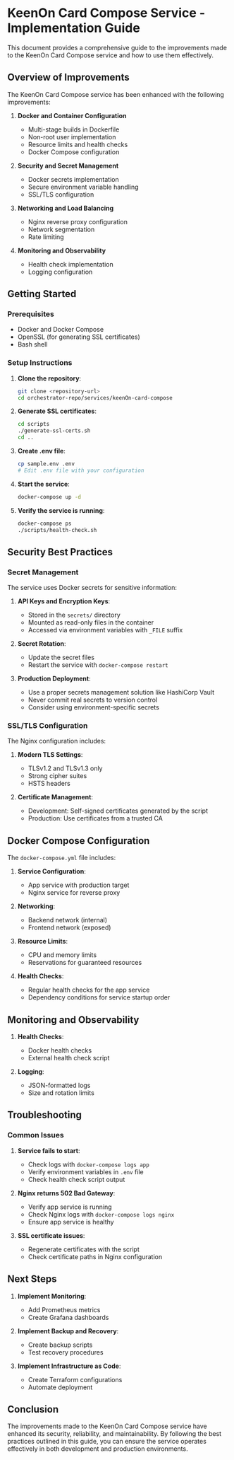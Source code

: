 # KeenOn Card Compose Service - Implementation Guide

This document provides a comprehensive guide to the improvements made to the KeenOn Card Compose service and how to use them effectively.

## Overview of Improvements

The KeenOn Card Compose service has been enhanced with the following improvements:

1. **Docker and Container Configuration**
   - Multi-stage builds in Dockerfile
   - Non-root user implementation
   - Resource limits and health checks
   - Docker Compose configuration

2. **Security and Secret Management**
   - Docker secrets implementation
   - Secure environment variable handling
   - SSL/TLS configuration

3. **Networking and Load Balancing**
   - Nginx reverse proxy configuration
   - Network segmentation
   - Rate limiting

4. **Monitoring and Observability**
   - Health check implementation
   - Logging configuration

## Getting Started

### Prerequisites

- Docker and Docker Compose
- OpenSSL (for generating SSL certificates)
- Bash shell

### Setup Instructions

1. **Clone the repository**:
   ```bash
   git clone <repository-url>
   cd orchestrator-repo/services/keenOn-card-compose
   ```

2. **Generate SSL certificates**:
   ```bash
   cd scripts
   ./generate-ssl-certs.sh
   cd ..
   ```

3. **Create .env file**:
   ```bash
   cp sample.env .env
   # Edit .env file with your configuration
   ```

4. **Start the service**:
   ```bash
   docker-compose up -d
   ```

5. **Verify the service is running**:
   ```bash
   docker-compose ps
   ./scripts/health-check.sh
   ```

## Security Best Practices

### Secret Management

The service uses Docker secrets for sensitive information:

1. **API Keys and Encryption Keys**:
   - Stored in the `secrets/` directory
   - Mounted as read-only files in the container
   - Accessed via environment variables with `_FILE` suffix

2. **Secret Rotation**:
   - Update the secret files
   - Restart the service with `docker-compose restart`

3. **Production Deployment**:
   - Use a proper secrets management solution like HashiCorp Vault
   - Never commit real secrets to version control
   - Consider using environment-specific secrets

### SSL/TLS Configuration

The Nginx configuration includes:

1. **Modern TLS Settings**:
   - TLSv1.2 and TLSv1.3 only
   - Strong cipher suites
   - HSTS headers

2. **Certificate Management**:
   - Development: Self-signed certificates generated by the script
   - Production: Use certificates from a trusted CA

## Docker Compose Configuration

The `docker-compose.yml` file includes:

1. **Service Configuration**:
   - App service with production target
   - Nginx service for reverse proxy

2. **Networking**:
   - Backend network (internal)
   - Frontend network (exposed)

3. **Resource Limits**:
   - CPU and memory limits
   - Reservations for guaranteed resources

4. **Health Checks**:
   - Regular health checks for the app service
   - Dependency conditions for service startup order

## Monitoring and Observability

1. **Health Checks**:
   - Docker health checks
   - External health check script

2. **Logging**:
   - JSON-formatted logs
   - Size and rotation limits

## Troubleshooting

### Common Issues

1. **Service fails to start**:
   - Check logs with `docker-compose logs app`
   - Verify environment variables in `.env` file
   - Check health check script output

2. **Nginx returns 502 Bad Gateway**:
   - Verify app service is running
   - Check Nginx logs with `docker-compose logs nginx`
   - Ensure app service is healthy

3. **SSL certificate issues**:
   - Regenerate certificates with the script
   - Check certificate paths in Nginx configuration

## Next Steps

1. **Implement Monitoring**:
   - Add Prometheus metrics
   - Create Grafana dashboards

2. **Implement Backup and Recovery**:
   - Create backup scripts
   - Test recovery procedures

3. **Implement Infrastructure as Code**:
   - Create Terraform configurations
   - Automate deployment

## Conclusion

The improvements made to the KeenOn Card Compose service have enhanced its security, reliability, and maintainability. By following the best practices outlined in this guide, you can ensure the service operates effectively in both development and production environments.

